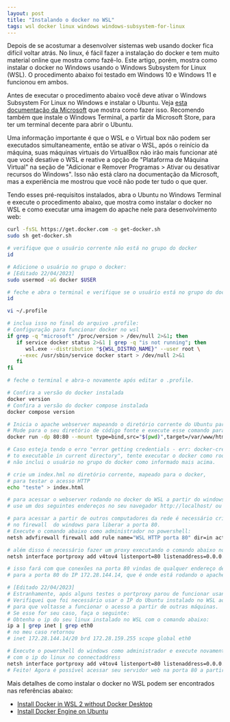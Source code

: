```yaml
---
layout: post
title: "Instalando o docker no WSL"
tags: wsl docker linux windows windows-subsystem-for-linux
---
```


Depois de se acostumar a desenvolver sistemas web usando docker fica difícil voltar atrás. No linux, é fácil fazer a instalação do docker e tem muito material online que mostra como fazê-lo. Este artigo, porém, mostra como instalar o docker no Windows usando o Windows Subsystem for Linux (WSL). O procedimento abaixo foi testado em Windows 10 e Windows 11 e funcionou em ambos.

Antes de executar o procedimento abaixo você deve ativar o Windows Subsystem For Linux no Windows e instalar o Ubuntu. Veja [esta documentação da Microsoft](https://learn.microsoft.com/pt-br/windows/wsl/install-manual) que mostra como fazer isso. Recomendo também que instale o Windows Terminal, a partir da Microsoft Store, para ter um terminal decente para abrir o Ubuntu.

Uma informação importante é que o WSL e o Virtual box não podem ser executados simultaneamente, então se ativar o WSL, após o reinício da máquina, suas máquinas virtuais do VirtualBox não irão mais funcionar até que você desative o WSL e reative a opção de "Plataforma de Máquina Virtual" na seção de "Adicionar e Remover Programas > Ativar ou desativar recursos do Windows". Isso não está claro na documentação da Microsoft, mas a experiência me mostrou que você não pode ter tudo o que quer.

Tendo esses pré-requisitos instalados, abra o Ubuntu no Windows Terminal e execute o procedimento abaixo, que mostra como instalar o docker no WSL e como executar uma imagem do apache nele para desenvolvimento web:

````sh
curl -fsSL https://get.docker.com -o get-docker.sh
sudo sh get-docker.sh

# verifique que o usuário corrente não está no grupo do docker
id

# Adicione o usuário no grupo o docker:
# [Editado 22/04/2023]
sudo usermod -aG docker $USER

# feche e abra o terminal e verifique se o usuário está no grupo do docker
id

vi ~/.profile

# inclua isso no final do arquivo .profile:
# Configuração para funcionar docker no wsl
if grep -q "microsoft" /proc/version > /dev/null 2>&1; then
   if service docker status 2>&1 | grep -q "is not running"; then
      wsl.exe --distribution "${WSL_DISTRO_NAME}" --user root \
	--exec /usr/sbin/service docker start > /dev/null 2>&1
   fi
fi

# feche o terminal e abra-o novamente após editar o .profile.

# Confira a versão do docker instalada
docker version
# Confira a versão do docker compose instalada
docker compose version

# Inicia o apache webserver mapeando o diretório corrente do Ubuntu para o /var/www/html no container.
# Mude para o seu diretório de código fonte e execute esse comando para facilitar o desenvolvimento web.
docker run -dp 80:80 --mount type=bind,src="$(pwd)",target=/var/www/html php:8.1-apache

# Caso esteja tendo o erro "error getting credentials - err: docker-credential-desktop.exe resolves 
# to executable in current directory", tente executar o docker como root. Isso quer dizer que você 
# não inclui o usuário no grupo do docker como informado mais acima.

# crie um index.hml no diretório corrente, mapeado para o docker, 
# para testar o acesso HTTP
echo "teste" > index.html

# para acessar o webserver rodando no docker do WSL a partir do windows, máquina host,
# use um dos seguintes endereços no seu navegador http://localhost/ ou http://127.0.0.1/

# para acessar a partir de outros computadores da rede é necessário criar uma regra de entrada
# no firewall  do windows para liberar a porta 80. 
# Execute o comando abaixo como administrador no powershell:
netsh advfirewall firewall add rule name="WSL HTTP porta 80" dir=in action=allow protocol=TCP localport=80

# além disso é necessário fazer um proxy executando o comando abaixo no powershell como administrador:
netsh interface portproxy add v4tov4 listenport=80 listenaddress=0.0.0.0 connectport=80 connectaddress=127.0.0.1

# isso fará com que conexões na porta 80 vindas de qualquer endereço de IP (0.0.0.0) sejam encaminhadas 
# para a porta 80 do IP 172.28.144.14, que é onde está rodando o apache do WSL.

# [Editado 22/04/2023]
# Estranhamente, após alguns testes o portproxy parou de funcionar usando o ip 127.0.0.1. 
# Verifiquei que foi necessário usar o IP do Ubuntu instalado no WSL ao invés do ip 127.0.0.1, 
# para que voltasse a funcionar o acesso a partir de outras máquinas.
# Se esse for seu caso, faça o seguinte:
# Obtenha o ip do seu linux instalado no WSL com o comando abaixo:
ip a | grep inet | grep eth0
# no meu caso retornou 
# inet 172.28.144.14/20 brd 172.28.159.255 scope global eth0

# Execute o powershell do windows como administrador e execute novamente o comando abaixo 
# com o ip do linux no connectaddress
netsh interface portproxy add v4tov4 listenport=80 listenaddress=0.0.0.0 connectport=80 connectaddress=172.28.144.14 # substitua 172.28.144.14 pelo IP do seu linux.
# Feito! Agora é possível acessar seu servidor web na porta 80 a partir de outras máquinas da rede.
````

Mais detalhes de como instalar o docker no WSL podem ser encontrados nas referências abaixo:

- [Install Docker in WSL 2 without Docker Desktop](https://www.youtube.com/watch?v=SDk3pqFXgs8)
- [Install Docker Engine on Ubuntu](https://docs.docker.com/engine/install/ubuntu/)